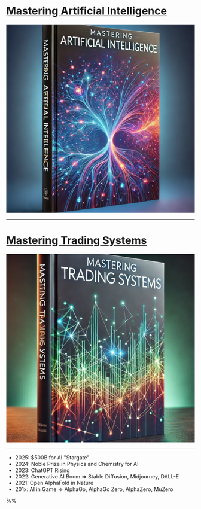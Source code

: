 # [Mastering Artificial Intelligence](mastering_ai)
[![Mastering Artificial Intelligence](mastering_ai.png?raw=true "Mastering Artificial Intelligence")](mastering_ai)

---

# [Mastering Trading Systems](mastering_ts)
[![Mastering Trading Systems](mastering_ts.png?raw=true "Mastering Trading Systems")](mastering_ts)

---
* 2025: $500B for AI "Stargate"
* 2024: Noble Prize in Physics and Chemistry for AI
* 2023: ChatGPT Rising
* 2022: Generative AI Boom => Stable Diffusion, Midjourney, DALL-E
* 2021: Open AlphaFold in Nature
* 201x: AI in Game => AlphaGo, AlphaGo Zero, AlphaZero, MuZero

%%
